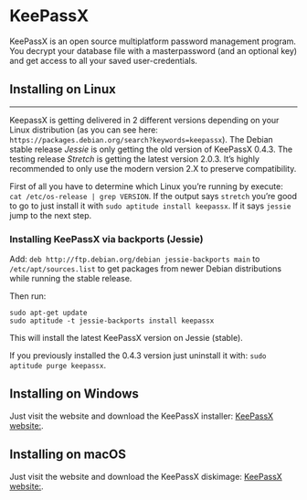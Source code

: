 # KeePassX

KeePassX is an open source multiplatform password management program. You decrypt your database file with a masterpassword (and an optional key) and get access to all your saved user-credentials.

## Installing on Linux
-------------------

KeepassX is getting delivered in 2 different versions depending on your Linux distribution (as you can see here: `https://packages.debian.org/search?keywords=keepassx`). The Debian stable release *Jessie* is only getting the old version of KeePassX 0.4.3. The testing release *Stretch* is getting the latest version 2.0.3. It’s highly recommended to only use the modern version 2.X to preserve compatibility.

First of all you have to determine which Linux you’re running by execute: `cat /etc/os-release | grep VERSION`. If the output says `stretch` you’re good to go to just install it with `sudo aptitude install keepassx`. If it says `jessie` jump to the next step.

### Installing KeePassX via backports (**Jessie**)

Add: `deb http://ftp.debian.org/debian jessie-backports main` to `/etc/apt/sources.list` to get packages from newer Debian distributions while running the stable release.

Then run:
```
sudo apt-get update
sudo aptitude -t jessie-backports install keepassx
```

This will install the latest KeePassX version on Jessie (stable).

If you previously installed the 0.4.3 version just uninstall it with: `sudo aptitude purge keepassx`.

## Installing on Windows

Just visit the website and download the KeePassX installer: [KeePassX website:].

## Installing on macOS

Just visit the website and download the KeePassX diskimage: [KeePassX website:].

  [KeePassX website:]: https://www.keepassx.org/downloads